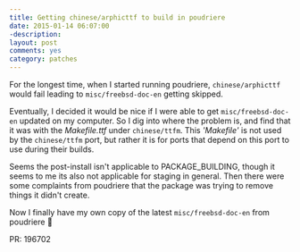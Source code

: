 ```yaml
---
title: Getting chinese/arphicttf to build in poudriere
date: 2015-01-14 06:07:00
-description:
layout: post
comments: yes
category: patches
---
```


For the longest time, when I started running poudriere, `chinese/arphicttf` would fail leading to `misc/freebsd-doc-en` getting
skipped.

Eventually, I decided it would be nice if I were able to get `misc/freebsd-doc-en` updated on my computer.  So I dig into where
the problem is, and find that it was with the _Makefile.ttf_ under `chinese/ttfm`.  This *'Makefile'* is not used by the
`chinese/ttfm` port, but rather it is for ports that depend on this port to use during their builds.

Seems the post-install isn't applicable to PACKAGE_BUILDING, though it seems to me its also not applicable for staging in general.
Then there were some complaints from poudriere that the package was trying to remove things it didn't create.

Now I finally have my own copy of the latest `misc/freebsd-doc-en` from poudriere :triumph:

PR: 196702
